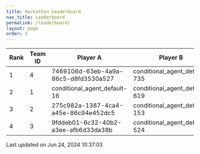 ```yaml
---
title: Hackathon Leaderboard
nav_title: Leaderboard
permalink: /leaderboard/
layout: page
order: 5
---
```


|Rank            |Team ID         |Player A        |Player B        |Player C        |Total Score     |
|----------------|----------------|----------------|----------------|----------------|----------------|
|1               |4               |7469106d-63eb-4a9a-86c5-d8fd3530a527|conditional_agent_default-735|conditional_agent_default-801|1045.3          |
|2               |1               |conditional_agent_default-16|conditional_agent_default-619|developer       |95.0            |
|3               |2               |275c982a-1387-4ca4-a45e-86c94e452dc5|conditional_agent_default-153|conditional_agent_default-367|95.0            |
|4               |3               |9fddeb01-6c32-40b2-a3ee-afb6d33da38b|conditional_agent_default-524|conditional_agent_default-767|95.0            |

Last updated on Jun 24, 2024 10:37:03